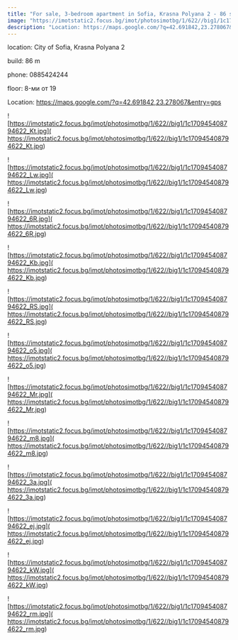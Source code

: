 ```yaml
---
title: "For sale, 3-bedroom apartment in Sofia, Krasna Polyana 2 - 86 sq.m / 139000 EUR :: imot.bg Ad."
image: "https://imotstatic2.focus.bg/imot/photosimotbg/1/622//big1/1c170945408794622_et.jpg"
description: "Location: https://maps.google.com/?q=42.691842,23.278067&entry=gps"
---
```


location: City of Sofia, Krasna Polyana 2

build: 86 m

phone: 0885424244

floor: 8-ми от 19

Location: https://maps.google.com/?q=42.691842,23.278067&entry=gps


![https://imotstatic2.focus.bg/imot/photosimotbg/1/622//big1/1c170945408794622_Kt.jpg]( https://imotstatic2.focus.bg/imot/photosimotbg/1/622//big1/1c170945408794622_Kt.jpg)


![https://imotstatic2.focus.bg/imot/photosimotbg/1/622//big1/1c170945408794622_Lw.jpg]( https://imotstatic2.focus.bg/imot/photosimotbg/1/622//big1/1c170945408794622_Lw.jpg)


![https://imotstatic2.focus.bg/imot/photosimotbg/1/622//big1/1c170945408794622_6R.jpg]( https://imotstatic2.focus.bg/imot/photosimotbg/1/622//big1/1c170945408794622_6R.jpg)


![https://imotstatic2.focus.bg/imot/photosimotbg/1/622//big1/1c170945408794622_Kb.jpg]( https://imotstatic2.focus.bg/imot/photosimotbg/1/622//big1/1c170945408794622_Kb.jpg)


![https://imotstatic2.focus.bg/imot/photosimotbg/1/622//big1/1c170945408794622_RS.jpg]( https://imotstatic2.focus.bg/imot/photosimotbg/1/622//big1/1c170945408794622_RS.jpg)


![https://imotstatic2.focus.bg/imot/photosimotbg/1/622//big1/1c170945408794622_o5.jpg]( https://imotstatic2.focus.bg/imot/photosimotbg/1/622//big1/1c170945408794622_o5.jpg)


![https://imotstatic2.focus.bg/imot/photosimotbg/1/622//big1/1c170945408794622_Mr.jpg]( https://imotstatic2.focus.bg/imot/photosimotbg/1/622//big1/1c170945408794622_Mr.jpg)


![https://imotstatic2.focus.bg/imot/photosimotbg/1/622//big1/1c170945408794622_m8.jpg]( https://imotstatic2.focus.bg/imot/photosimotbg/1/622//big1/1c170945408794622_m8.jpg)


![https://imotstatic2.focus.bg/imot/photosimotbg/1/622//big1/1c170945408794622_3a.jpg]( https://imotstatic2.focus.bg/imot/photosimotbg/1/622//big1/1c170945408794622_3a.jpg)


![https://imotstatic2.focus.bg/imot/photosimotbg/1/622//big1/1c170945408794622_ej.jpg]( https://imotstatic2.focus.bg/imot/photosimotbg/1/622//big1/1c170945408794622_ej.jpg)


![https://imotstatic2.focus.bg/imot/photosimotbg/1/622//big1/1c170945408794622_kW.jpg]( https://imotstatic2.focus.bg/imot/photosimotbg/1/622//big1/1c170945408794622_kW.jpg)


![https://imotstatic2.focus.bg/imot/photosimotbg/1/622//big1/1c170945408794622_rm.jpg]( https://imotstatic2.focus.bg/imot/photosimotbg/1/622//big1/1c170945408794622_rm.jpg)


